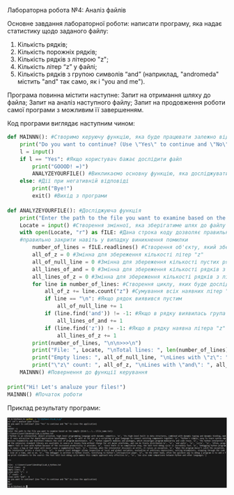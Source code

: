 Лабораторна робота №4: Аналіз файлів

Основне завдання лабораторної роботи: написати програму, яка надає статистику щодо заданого файлу: 
1. Кількість рядків; 
2. Кількість порожніх рядків; 
3. Кількість рядків з літерою "z"; 
4. Кількість літер “z” у файлі; 
5. Кількість рядків з групою символів “and” (наприклад, "andromeda" містить "and" так само, як і "you and me"). 

Програма повинна містити наступне:
Запит на отримання шляху до файла;
Запит на аналіз наступного файлу;
Запит на продовження роботи самої програми з можливим її завершенням. 

Код програми виглядає наступним чином:


```python
def MAINNN(): #Створимо керуючу функцію, яка буде працювати залежно від введеного параметра
    print("Do you want to continue? (Use \"Yes\" to continue and \"No\" to close the application)")
    l = input() 
    if l == "Yes": #Якщо користувач бажає дослідити файл
        print("GOOOD! =)")
        ANALYZEYOURFILE() #Викликаємо основну функцію, яка досліджувати файл
    else: #Дії при негативній відповіді
        print("Bye!") 
        exit() #Вихід з програми

def ANALYZEYOURFILE(): #Досліджуюча функція 
    print("Enter the path to the file you want to examine based on the sample (Disk:\\...\\...\\file_name.txt): ")
    Locate = input() #Створення змінної, яка зберігатиме шлях до файлу
    with open(Locate, "r") as fILE: #Дана строка коду дозволяє правильно відкрити файл для читання, а також
    #правильно закрити навіть у випадку виникнення помилки 
        number_of_lines = fILE.readlines() #Створення об'єкту, який зберігатиме вміст текстового файлу у вигляді списку рядків
        all_of_z = 0 #Змінна для збереження кількості літер "z"
        all_of_null_line = 0 #Змінна для збереження кількості пустих рядків
        all_lines_of_and = 0 #Змінна для збереження кількості рядків з групою символів "and"
        all_lines_of_z = 0 #Змінна для збереження кількості рядків з літерами "z"
        for line in number_of_lines: #Створення циклу, яких буде досліджувати кожний елемент (рядок) списку рядків файлу
            all_of_z += line.count("z") #Сумування всіх наявних літер "z" у рядку
            if line == "\n": #Якщо рядок виявився пустим
                all_of_null_line += 1 
            if (line.find('and')) != -1: #Якщо в рядку виявилась група символів "and"
                all_lines_of_and += 1 
            if (line.find('z')) != -1: #Якщо в рядку наявна літера "z"
                all_lines_of_z += 1
        print(number_of_lines, "\n\n>>>\n")
        print("File: ", Locate, "\nTotal lines: ", len(number_of_lines))
        print("Empty lines: ", all_of_null_line, "\nLines with \"z\": ", all_lines_of_z) #Виведення результатів
        print("\"z\" count: ", all_of_z, "\nLines with \"and\": ", all_lines_of_and)
    MAINNN() #Повернення до функції керування

print("Hi! Let's analuze your files!")
MAINNN() #Початок роботи
```

Приклад результату програми:

![Exampl1](https://github.com/MykolaTereshchukTR-12/LearningProgLanguagePython/blob/MaiNBrancH/Laboratory%20work%204.%20Analyze%20files/Lab_4_Photo_of_example.jpg)
